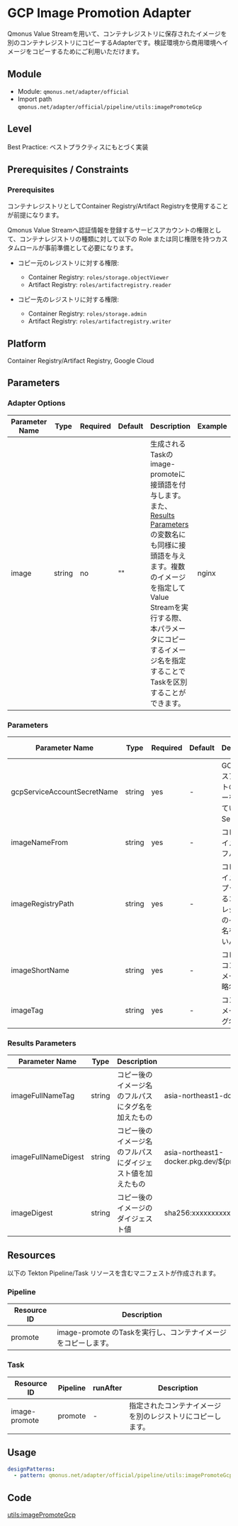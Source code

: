 # GCP Image Promotion Adapter
Qmonus Value Streamを用いて、コンテナレジストリに保存されたイメージを別のコンテナレジストリにコピーするAdapterです。検証環境から商用環境へイメージをコピーするためにご利用いただけます。

## Module
- Module: `qmonus.net/adapter/official`
- Import path `qmonus.net/adapter/official/pipeline/utils:imagePromoteGcp`

## Level
Best Practice: ベストプラクティスにもとづく実装

## Prerequisites / Constraints

### Prerequisites
コンテナレジストリとしてContainer Registry/Artifact Registryを使用することが前提になります。

Qmonus Value Streamへ認証情報を登録するサービスアカウントの権限として、コンテナレジストリの種類に対して以下の Role または同じ権限を持つカスタムロールが事前準備として必要になります。

* コピー元のレジストリに対する権限:
  * Container Registry: `roles/storage.objectViewer`
  * Artifact Registry: `roles/artifactregistry.reader`

* コピー先のレジストリに対する権限:
  * Container Registry: `roles/storage.admin`
  * Artifact Registry: `roles/artifactregistry.writer`


## Platform
Container Registry/Artifact Registry, Google Cloud
## Parameters

### Adapter Options
| Parameter Name  | Type | Required | Default | Description | Example |
| --- | --- | --- | --- | --- | --- |
| image | string | no | "" | 生成されるTaskのimage-promoteに接頭語を付与します。また、[Results Parameters](#results-parameters) の変数名にも同様に接頭語を与えます。複数のイメージを指定してValue Streamを実行する際、本パラメータにコピーするイメージ名を指定することでTaskを区別することができます。| nginx |


### Parameters
| Parameter Name | Type | Required | Default | Description | Example | Auto Binding |
| --- | --- | --- | --- | --- | --- | --- |
| gcpServiceAccountSecretName | string | yes | - | GCP サービスアカウントのjsonキーを保管しているk8s Secret名 | | yes |
| imageNameFrom | string | yes | - | コピー元のイメージのフルパス | asia-northeast1-docker.pkg.dev/<br>${project_id}/sample/nginx:latest | no |
| imageRegistryPath | string | yes | - | コピーしたイメージをプッシュするコンテナレジストリのイメージ名を含まないパス | asia-northeast1-docker.pkg.dev/<br>${project_id}/sample | no |
| imageShortName | string | yes | - | コピーしたコンテナイメージの省略名 | nginx | no |
| imageTag | string | yes | - | コンテナイメージのタグ名 | v1.0.0 | no |

### Results Parameters
| Parameter Name | Type | Description | Example |
| --- | --- | --- | --- |
| imageFullNameTag  | string | コピー後のイメージ名のフルパスにタグ名を加えたもの | asia-northeast1-docker.pkg.dev/${project_id}/sample/nginx:latest |
| imageFullNameDigest  | string | コピー後のイメージ名のフルパスにダイジェスト値を加えたもの | asia-northeast1-docker.pkg.dev/${project_id}/sample/nginx@sha256:xxxxxxxxxxxx |
| imageDigest  | string | コピー後のイメージのダイジェスト値 | sha256:xxxxxxxxxxxx |

## Resources
以下の Tekton Pipeline/Task リソースを含むマニフェストが作成されます。

### Pipeline
| Resource ID | Description |
| --- | --- |
| promote | image-promote のTaskを実行し、コンテナイメージをコピーします。 |

### Task
| Resource ID | Pipeline | runAfter | Description |
| --- | --- | --- | --- |
| image-promote | promote | - | 指定されたコンテナイメージを別のレジストリにコピーします。 |

## Usage
``` yaml
designPatterns:
  - pattern: qmonus.net/adapter/official/pipeline/utils:imagePromoteGcp
```

## Code
[utils:imagePromoteGcp](../../pipeline/utils/imagePromoteGcp.cue)
